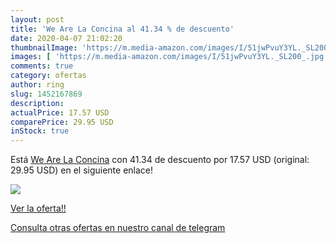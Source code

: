 ```yaml
---
layout: post
title: 'We Are La Concina al 41.34 % de descuento'
date: 2020-04-07 21:02:20
thumbnailImage: 'https://m.media-amazon.com/images/I/51jwPvuY3YL._SL200_.jpg'
images: [ 'https://m.media-amazon.com/images/I/51jwPvuY3YL._SL200_.jpg' ]
comments: true
category: ofertas
author: ring
slug: 1452167869
description:
actualPrice: 17.57 USD
comparePrice: 29.95 USD
inStock: true
---
```


Está [We Are La Concina](https://www.amazon.com/dp/1452167869/?tag=redken08-20) con 41.34 de descuento por 17.57 USD (original: 29.95 USD) en el siguiente enlace!

[![](https://m.media-amazon.com/images/I/51jwPvuY3YL._SL200_.jpg)](https://www.amazon.com/dp/1452167869/?tag=redken08-20)

[Ver la oferta!!](https://www.amazon.com/dp/1452167869/?tag=redken08-20)

[Consulta otras ofertas en nuestro canal de telegram](https://t.me/s/ofertas25)
